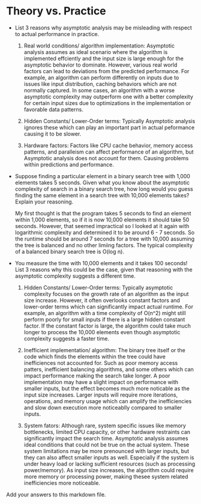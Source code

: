 # Theory vs. Practice

- List 3 reasons why asymptotic analysis may be misleading with respect to
  actual performance in practice.
  
  1. Real world conditions/ algorithm implementation: Asymptotic analysis assumes as ideal scenario where the algorithm is implemented effciently and the input size is large enough for the asymptotic behavior to dominate. However, various real world factors can lead to deviations from the predicted performance. For example, an algorithm can perform differently on inputs due to issues like input distribution, caching behaviors which are not normally captured. In some cases, an algorithm with a worse asymptotic complexity may outperform one with a better complexity for certain input sizes due to optimizations in the implementation or favorable data patterns.

  2. Hidden Constants/ Lower-Order terms: Typically Asymptotic analysis ignores these which can play an important part in actual peformance causing it to be slower.

  3. Hardware factors: Factors like CPU cache behavior, memory access patterns, and paralleism can affect performance of an algorithm, but Asymptotic analysis does not account for them. Causing problems within predictions and performance.

- Suppose finding a particular element in a binary search tree with 1,000
  elements takes 5 seconds. Given what you know about the asymptotic complexity
  of search in a binary search tree, how long would you guess finding the same
  element in a search tree with 10,000 elements takes? Explain your reasoning.

  My first thought is that the program takes 5 seconds to find an element within 1,000 elements, so if it is now 10,000 elements it should take 50 seconds. However, that seemed impractical so I looked at it again with logarithmic complexity and determined it to be around 6 - 7 seconds. So the runtime should be around 7 seconds for a tree with 10,000 assuming the tree is balanced and no other limiing factors. The typical complexity of a balanced binary search tree is O(log n).


- You measure the time with 10,000 elements and it takes 100 seconds! List 3
  reasons why this could be the case, given that reasoning with the asymptotic
  complexity suggests a different time.
  
  1. Hidden Constants/ Lower-Order terms: Typically asymptotic complexity focuses on the growth rate of an algorithm as the input size increase. However, it often overlooks constant factors and lower-order terms which can significantly impact actual runtime. For example, an algorithm with a time complexity of O(n^2) might still perform poorly for small inputs if there is a large hidden constant factor. If the constant factor is large, the algorithm could take much longer to process the 10,000 elements even though asymptotic complexity suggests a faster time.


  2. Inefficient implementation/ algorithm: The binary tree itself or the code which finds the elements within the tree could have inefficiences not accounted for. Such as poor memory access patters, inefficient balancing algorithms, and some others which can impact performance making the search take longer. A poor implementation may have a slight impact on performance with smaller inputs, but the effect becomes much more noticable as the input size increases. Larger inputs will require more iterations, operations, and memory usage which can amplify the inefficiencies and slow down execution more noticeablly compared to smaller inputs.

  3. System fators: Although rare, system specific issues like memory bottlenecks, limited CPU capacity, or other hardware restraints can significantly impact the search time. Asymptotic analysis assumes ideal conditions that could not be true on the actual system. These system limitations may be more prenounced with larger inputs, but they can also affect smaller inputs as well. Especially if the system is under heavy load or lacking sufficient resources (such as processing power/memory). As input size increases, the algorithm could require more memory or processing power, making thesee system related inefficiencies more noticeable.

Add your answers to this markdown file.
